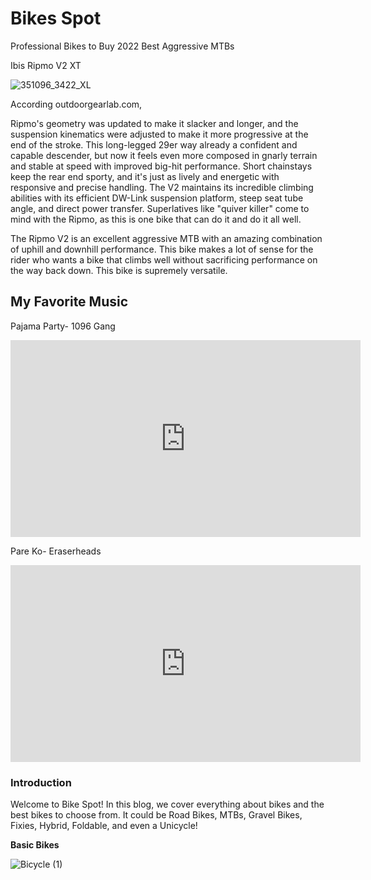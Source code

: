 # Bikes Spot

Professional Bikes to Buy 2022
Best Aggressive MTBs 

 Ibis Ripmo V2 XT
 
 ![351096_3422_XL](https://user-images.githubusercontent.com/118147500/203886175-2fc105d1-4012-4ad9-9bb1-030f97638f9a.jpg)

According outdoorgearlab.com, 

   Ripmo's geometry was updated to make it slacker and longer, and the suspension kinematics were adjusted to make it more progressive at the end of the stroke. This long-legged 29er way already a confident and capable descender, but now it feels even more composed in gnarly terrain and stable at speed with improved big-hit performance. Short chainstays keep the rear end sporty, and it's just as lively and energetic with responsive and precise handling. The V2 maintains its incredible climbing abilities with its efficient DW-Link suspension platform, steep seat tube angle, and direct power transfer. Superlatives like "quiver killer" come to mind with the Ripmo, as this is one bike that can do it and do it all well.

   The Ripmo V2 is an excellent aggressive MTB with an amazing combination of uphill and downhill performance. This bike makes a lot of sense for the rider who wants a bike that climbs well without sacrificing performance on the way back down. This bike is supremely versatile.
   
   ## My Favorite Music


 Pajama Party- 1096 Gang
 
 <iframe width="560" height="315" src="https://www.youtube.com/embed/l7uB0DG2jMA" title="YouTube video player" frameborder="0" allow="accelerometer; autoplay; clipboard-write; encrypted-media; gyroscope; picture-in-picture" allowfullscreen></iframe>
 
 Pare Ko- Eraserheads

<iframe width="560" height="315" src="https://www.youtube.com/embed/DwiKy8cieW0" title="YouTube video player" frameborder="0" allow="accelerometer; autoplay; clipboard-write; encrypted-media; gyroscope; picture-in-picture" allowfullscreen></iframe>

### Introduction

Welcome to Bike Spot! In this blog, we cover everything about bikes and the best bikes to choose from. It could be Road Bikes, MTBs, Gravel Bikes, Fixies, Hybrid, Foldable, and even a Unicycle!

**Basic Bikes**

![Bicycle (1)](https://user-images.githubusercontent.com/118147500/203886500-f7912cb9-c846-465f-a838-655ca740bd3e.jpg)
